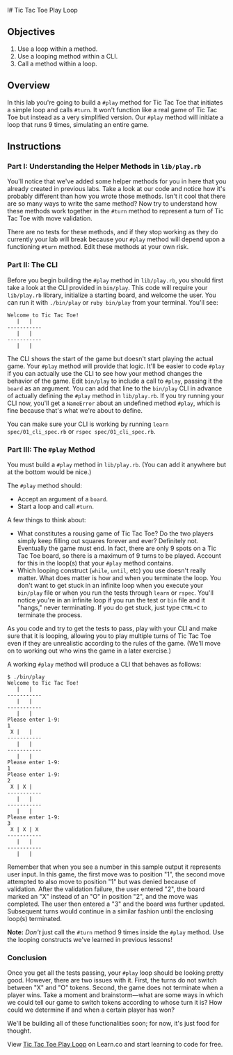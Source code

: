 l# Tic Tac Toe Play Loop

## Objectives

1. Use a loop within a method.
2. Use a looping method within a CLI.
3. Call a method within a loop.

## Overview

In this lab you're going to build a `#play` method for Tic Tac Toe that initiates a simple loop and calls `#turn`. It won't function like a real game of Tic Tac Toe but instead as a very simplified version. Our `#play` method will initiate a loop that runs 9 times, simulating an entire game.

## Instructions

### Part I: Understanding the Helper Methods in `lib/play.rb`

You'll notice that we've added some helper methods for you in here that you already created in previous labs. Take a look at our code and notice how it's probably different than how you wrote those methods. Isn't it cool that there are so many ways to write the same method? Now try to understand how these methods work together in the `#turn` method to represent a turn of Tic Tac Toe with move validation.

There are no tests for these methods, and if they stop working as they do currently your lab will break because your `#play` method will depend upon a functioning `#turn` method. Edit these methods at your own risk.

### Part II: The CLI

Before you begin building the `#play` method in `lib/play.rb`, you should first take a look at the CLI provided in `bin/play`. This code will require your `lib/play.rb` library, initialize a starting board, and welcome the user. You can run it with `./bin/play` or `ruby bin/play` from your terminal. You'll see:

```
Welcome to Tic Tac Toe!
   |   |
-----------
   |   |   
-----------
   |   |   
```

The CLI shows the start of the game but doesn't start playing the actual game. Your `#play` method will provide that logic. It'll be easier to code `#play` if you can actually use the CLI to see how your method changes the behavior of the game. Edit `bin/play` to include a call to `#play`, passing it the `board` as an argument. You can add that line to the `bin/play` CLI in advance of actually defining the `#play` method in `lib/play.rb`. If you try running your CLI now, you'll get a `NameError` about an undefined method `#play`, which is fine because that's what we're about to define.

You can make sure your CLI is working by running `learn spec/01_cli_spec.rb` or `rspec spec/01_cli_spec.rb`.

### Part III: The `#play` Method

You must build a `#play` method in `lib/play.rb`. (You can add it anywhere but at the bottom would be nice.)

The `#play` method should:

* Accept an argument of a `board`.
* Start a loop and call `#turn`.

A few things to think about:

* What constitutes a rousing game of Tic Tac Toe? Do the two players simply keep filling out squares forever and ever? Definitely not. Eventually the game must end. In fact, there are only 9 spots on a Tic Tac Toe board, so there is a maximum of 9 turns to be played. Account for this in the loop(s) that your `#play` method contains.
* Which looping construct (`while`, `until`, etc) you use doesn't really matter. What does matter is how and when you terminate the loop. You don't want to get stuck in an infinite loop when you execute your `bin/play` file or when you run the tests through `learn` or `rspec`. You'll notice you're in an infinite loop if you run the test or `bin` file and it "hangs," never terminating. If you do get stuck, just type `CTRL+C` to terminate the process.

As you code and try to get the tests to pass, play with your CLI and make sure that it is looping, allowing you to play multiple turns of Tic Tac Toe even if they are unrealistic according to the rules of the game. (We'll move on to working out who wins the game in a later exercise.)

A working `#play` method will produce a CLI that behaves as follows:

```
$ ./bin/play
Welcome to Tic Tac Toe!
   |   |   
-----------
   |   |   
-----------
   |   |   
Please enter 1-9:
1
 X |   |   
-----------
   |   |   
-----------
   |   |   
Please enter 1-9:
1
Please enter 1-9:
2
 X | X |   
-----------
   |   |   
-----------
   |   |    
Please enter 1-9:
3
 X | X | X
-----------
   |   |   
-----------
   |   |   
```

Remember that when you see a number in this sample output it represents user input. In this game, the first move was to position "1", the second move attempted to also move to position "1" but was denied because of validation. After the validation failure, the user entered "2", the board marked an "X" instead of an "O" in position "2", and the move was completed. The user then entered a "3" and the board was further updated. Subsequent turns would continue in a similar fashion until the enclosing loop(s) terminated.

**Note:** *Don't* just call the `#turn` method 9 times inside the `#play` method. Use the looping constructs we've learned in previous lessons!

### Conclusion

Once you get all the tests passing, your `#play` loop should be looking pretty good. However, there are two issues with it. First, the turns do not switch between "X" and "O" tokens. Second, the game does not terminate when a player wins. Take a moment and brainstorm––what are some ways in which we could tell our game to switch tokens according to whose turn it is? How could we determine if and when a certain player has won?

We'll be building all of these functionalities soon; for now, it's just food for thought.

<p data-visibility='hidden'>View <a href='https://learn.co/lessons/ttt-9-play-loop' title='Tic Tac Toe Play Loop'>Tic Tac Toe Play Loop</a> on Learn.co and start learning to code for free.</p>
